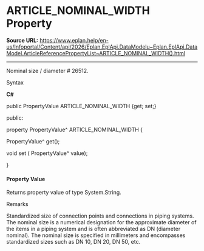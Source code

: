 # ARTICLE_NOMINAL_WIDTH Property

**Source URL:** https://www.eplan.help/en-us/Infoportal/Content/api/2026/Eplan.EplApi.DataModelu~Eplan.EplApi.DataModel.ArticleReferencePropertyList~ARTICLE_NOMINAL_WIDTH().html

---

Nominal size / diameter # 26512.

Syntax

**C#**



public PropertyValue ARTICLE_NOMINAL_WIDTH {get; set;}

public:

property PropertyValue^ ARTICLE_NOMINAL_WIDTH {

   PropertyValue^ get();

   void set (    PropertyValue^ value);

}


#### Property Value

Returns property value of type System.String.

Remarks

Standardized size of connection points and connections in piping systems. The nominal size is a numerical designation for the approximate diameter of the items in a piping system and is often abbreviated as DN (diameter nominal). The nominal size is specified in millimeters and encompasses standardized sizes such as DN 10, DN 20, DN 50, etc.

